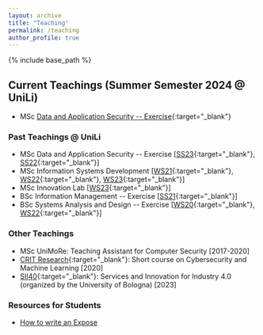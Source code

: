 ```yaml
---
layout: archive
title: "Teaching"
permalink: /teaching
author_profile: true
---
```


{% include base_path %}

## Current Teachings (Summer Semester 2024 @ UniLi)

* <span class='badge badge-primary'><i class="fa fa-graduation-cap" aria-hidden="true"></i>MSc</span> [Data and Application Security -- Exercise](https://www.uni.li/de/alle-veranstaltungen/@@course_detail/69956.67){:target="_blank"}

### Past Teachings @ UniLi
* <span class='badge badge-primary'><i class="fa fa-graduation-cap" aria-hidden="true"></i>MSc</span> Data and Application Security -- Exercise [[SS23](https://www.uni.li/de/alle-veranstaltungen/@@course_detail/67140.67){:target="_blank"}, [SS22](https://my.uni.li/tabid/251/id/63771.67/default.aspx){:target="_blank"}]
* <span class='badge badge-primary'><i class="fa fa-graduation-cap" aria-hidden="true"></i>MSc</span> Information Systems Development [[WS21](https://my.uni.li/tabid/251/id/63054.67/default.aspx){:target="_blank"}, [WS22](https://my.uni.li/tabid/251/id/65615.67/default.aspx){:target="_blank"}, [WS23](https://my.uni.li/tabid/251/id/68689.67/default.aspx){:target="_blank"}] 
* <span class='badge badge-primary'><i class="fa fa-graduation-cap" aria-hidden="true"></i>MSc</span> Innovation Lab [[WS23](https://my.uni.li/tabid/251/id/68691.67/default.aspx){:target="_blank"}]
* <span class='badge badge-danger'><i class="fa fa-graduation-cap"  aria-hidden="true"></i>BSc</span> Information Management -- Exercise [[SS21](https://my.uni.li/tabid/251/id/61542.67/default.aspx){:target="_blank"}] 
* <span class='badge badge-danger'><i class="fa fa-graduation-cap" aria-hidden="true"></i>BSc</span> Systems Analysis and Design -- Exercise [[WS20](https://my.uni.li/tabid/251/id/59692.67/default.aspx){:target="_blank"}, [WS22](https://my.uni.li/tabid/251/id/65358.67/default.aspx){:target="_blank"}]  
 
### Other Teachings

* <span class='badge badge-primary'><i class="fa fa-graduation-cap" aria-hidden="true"></i>MSc</span> UniMoRe: Teaching Assistant for Computer Security [2017-2020]
* [CRIT Research](https://www.crit-research.it/en/){:target="_blank"}: Short course on Cybersecurity and Machine Learning [2020]
* [SII40](https://sii40.ing.unibo.it/wp-content/uploads/2023/10/ProgrammaSII40.pdf){:target="_blank"}: Services and Innovation for Industry 4.0 (organized by the University of Bologna) [2023]

### Resources for Students

* [How to write an Expose](https://www.giovanniapruzzese.com/expose)

